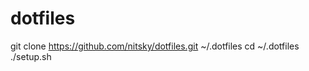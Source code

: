 dotfiles
========

  git clone https://github.com/nitsky/dotfiles.git ~/.dotfiles
  cd ~/.dotfiles
  ./setup.sh
